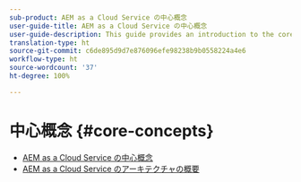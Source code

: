```yaml
---
sub-product: AEM as a Cloud Service の中心概念
user-guide-title: AEM as a Cloud Service の中心概念
user-guide-description: This guide provides an introduction to the core concepts of Experience Manager as a Cloud Service, including the architecture of the new service.
translation-type: ht
source-git-commit: c6de895d9d7e876096efe98238b9b0558224a4e6
workflow-type: ht
source-wordcount: '37'
ht-degree: 100%

---
```



# 中心概念 {#core-concepts}

+ [AEM as a Cloud Service の中心概念](/help/core-concepts/home.md)
+ [AEM as a Cloud Service のアーキテクチャの概要](architecture.md)